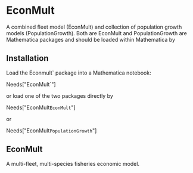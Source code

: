 # EconMult
A combined fleet model (EconMult) and collection of population growth models (PopulationGrowth).
Both are EconMult and PopulationGrowth are Mathematica packages and should be loaded within Mathematica by 

## Installation
Load the Econmult` package into a Mathematica notebook:

 Needs["EconMult`"]
 
or load one of the two packages directly by 

Needs["EconMult`EconMult`"]

or 

Needs["EconMult`PopulationGrowth`"]

## EconMult
A multi-fleet, multi-species fisheries economic model. 
